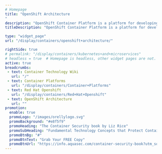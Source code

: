 ```yaml
---
# Homepage
title: "OpenShift Architecture
"
description: "OpenShift Container Platform is a platform for developing and running containerized applications. It is designed to allow applications and the data centers that support them to expand from just a few machines and applications to thousands of machines that serve millions of clients. This page gather resources about OpenShift Architecture on different platforms."
titleDescription: "OpenShift Container Platform is a platform for developing and running containerized applications. It is designed to allow applications and the data centers that support them to expand from just a few machines and applications to thousands of machines that serve millions of clients. This page gather resources about OpenShift Architecture on different platforms." 

type: "widget_page"
url: "/display/containers/openshift+architecture/" 

rightSide: true 
# permalink: "/display/containers/kubernetes+and+microservices"
# headless = true  # Homepage is headless, other widget pages are not.
active: true
breadcrumbs:
 - text: Container Technology Wiki
   url: "/"
 - text: Container Platforms
   url: "/display/containers/Container+Platforms"
 - text: Red Hat Openshift
   url: "/display/containers/Red+Hat+Openshift"
 - text: OpenShift Architecture
   url: ""
promotion:
  enable: true
  promoLogo: "/images/orellylogo.svg"
  promoBackground: "#e8f5f9"
  promoHeading: "The Container Security book by Liz Rice"
  promoSubHeading: "Fundamental Technology Concepts that Protect Containerized Applications"
  promoBtnBg: "#"
  promoBtnText: "Grab Your FREE Copy"
  promoBtnUrl: "https://info.aquasec.com/container-security-book?utm_source=wiki"
---
```


